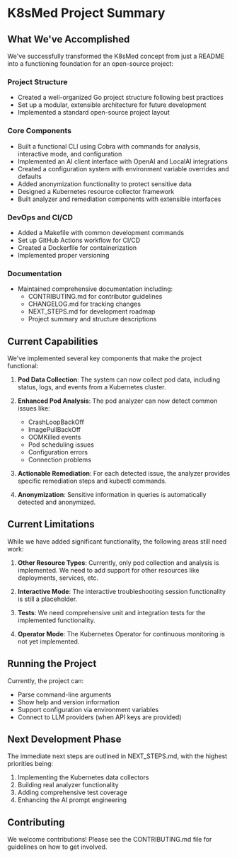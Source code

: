 # K8sMed Project Summary

## What We've Accomplished

We've successfully transformed the K8sMed concept from just a README into a functioning foundation for an open-source project:

### Project Structure
- Created a well-organized Go project structure following best practices
- Set up a modular, extensible architecture for future development
- Implemented a standard open-source project layout

### Core Components
- Built a functional CLI using Cobra with commands for analysis, interactive mode, and configuration
- Implemented an AI client interface with OpenAI and LocalAI integrations
- Created a configuration system with environment variable overrides and defaults
- Added anonymization functionality to protect sensitive data
- Designed a Kubernetes resource collector framework
- Built analyzer and remediation components with extensible interfaces

### DevOps and CI/CD
- Added a Makefile with common development commands
- Set up GitHub Actions workflow for CI/CD
- Created a Dockerfile for containerization
- Implemented proper versioning

### Documentation
- Maintained comprehensive documentation including:
  - CONTRIBUTING.md for contributor guidelines
  - CHANGELOG.md for tracking changes
  - NEXT_STEPS.md for development roadmap
  - Project summary and structure descriptions

## Current Capabilities

We've implemented several key components that make the project functional:

1. **Pod Data Collection**: The system can now collect pod data, including status, logs, and events from a Kubernetes cluster.

2. **Enhanced Pod Analysis**: The pod analyzer can now detect common issues like:
   - CrashLoopBackOff
   - ImagePullBackOff
   - OOMKilled events
   - Pod scheduling issues
   - Configuration errors
   - Connection problems

3. **Actionable Remediation**: For each detected issue, the analyzer provides specific remediation steps and kubectl commands.

4. **Anonymization**: Sensitive information in queries is automatically detected and anonymized.

## Current Limitations

While we have added significant functionality, the following areas still need work:

1. **Other Resource Types**: Currently, only pod collection and analysis is implemented. We need to add support for other resources like deployments, services, etc.

2. **Interactive Mode**: The interactive troubleshooting session functionality is still a placeholder.

3. **Tests**: We need comprehensive unit and integration tests for the implemented functionality.

4. **Operator Mode**: The Kubernetes Operator for continuous monitoring is not yet implemented.

## Running the Project

Currently, the project can:
- Parse command-line arguments 
- Show help and version information
- Support configuration via environment variables
- Connect to LLM providers (when API keys are provided)

## Next Development Phase

The immediate next steps are outlined in NEXT_STEPS.md, with the highest priorities being:

1. Implementing the Kubernetes data collectors
2. Building real analyzer functionality
3. Adding comprehensive test coverage
4. Enhancing the AI prompt engineering

## Contributing

We welcome contributions! Please see the CONTRIBUTING.md file for guidelines on how to get involved. 